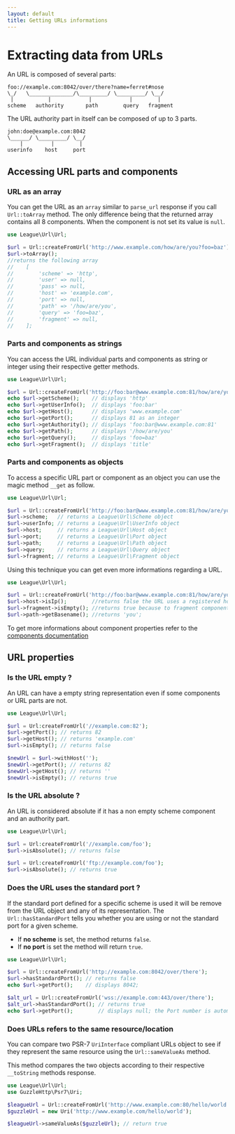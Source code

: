 ```yaml
---
layout: default
title: Getting URLs informations
---
```


# Extracting data from URLs

An URL is composed of several parts:

~~~
foo://example.com:8042/over/there?name=ferret#nose
\_/   \______________/\_________/ \_________/ \__/
 |           |            |            |        |
scheme   authority       path        query   fragment
~~~

The URL authority part in itself can be composed of up to 3 parts.

~~~
john:doe@example.com:8042
\______/ \_________/ \__/
    |         |        |
userinfo    host     port
~~~

## Accessing URL parts and components

### URL as an array

You can get the URL as an `array` similar to `parse_url` response if you call `Url::toArray` method. The only difference being that the returned array contains all 8 components. When the component is not set its value is `null`.

~~~php
use League\Url\Url;

$url = Url::createFromUrl('http://www.example.com/how/are/you?foo=baz');
$url->toArray();
//returns the following array
//    [
//        'scheme' => 'http',
//        'user' => null,
//        'pass' => null,
//        'host' => 'example.com',
//        'port' => null,
//        'path' => '/how/are/you',
//        'query' => 'foo=baz',
//        'fragment' => null,
//    ];
~~~

### Parts and components as strings

You can access the URL individual parts and components as string or integer using their respective getter methods.

~~~php
use League\Url\Url;

$url = Url::createFromUrl('http://foo:bar@www.example.com:81/how/are/you?foo=baz#title');
echo $url->getScheme();    // displays 'http'
echo $url->getUserInfo();  // displays 'foo:bar'
echo $url->getHost();      // displays 'www.example.com'
echo $url->getPort();      // displays 81 as an integer
echo $url->getAuthority(); // displays 'foo:bar@www.example.com:81'
echo $url->getPath();      // displays '/how/are/you'
echo $url->getQuery();     // displays 'foo=baz'
echo $url->getFragment();  // displays 'title'
~~~

### Parts and components as objects

To access a specific URL part or component as an object you can use the magic method `__get` as follow.

~~~php
use League\Url\Url;

$url = Url::createFromUrl('http://foo:bar@www.example.com:81/how/are/you?foo=baz#title');
$url->scheme;   // returns a League\Url\Scheme object
$url->userInfo; // returns a League\Url\UserInfo object
$url->host;     // returns a League\Url\Host object
$url->port;     // returns a League\Url\Port object
$url->path;     // returns a League\Url\Path object
$url->query;    // returns a League\Url\Query object
$url->fragment; // returns a League\Url\Fragment object
~~~

Using this technique you can get even more informations regarding a URL.

~~~php
use League\Url\Url;

$url = Url::createFromUrl('http://foo:bar@www.example.com:81/how/are/you?foo=baz');
$url->host->isIp();        //returns false the URL uses a registered hostname
$url->fragment->isEmpty(); //returns true because to fragment component is empty
$url->path->getBasename(); //returns 'you';
~~~

To get more informations about component properties refer to the [components documentation](/4.0/components/overview/)

## URL properties

### Is the URL empty ?

An URL can have a empty string representation even if some components or URL parts are not.

~~~php
use League\Url\Url;

$url = Url:createFromUrl('//example.com:82');
$url->getPort(); // returns 82
$url->getHost(); // returns 'example.com'
$url->isEmpty(); // returns false

$newUrl = $url->withHost('');
$newUrl->getPort(); // returns 82
$newUrl->getHost(); // returns ''
$newUrl->isEmpty(); // returns true
~~~

### Is the URL absolute ?

An URL is considered absolute if it has a non empty scheme component and an authority part.

~~~php
use League\Url\Url;

$url = Url:createFromUrl('//example.com/foo');
$url->isAbsolute(); // returns false

$url = Url:createFromUrl('ftp://example.com/foo');
$url->isAbsolute(); // returns true
~~~

### Does the URL uses the standard port ?

If the standard port defined for a specific scheme is used it will be remove from the URL object and any of its representation. The `Url::hasStandardPort` tells you whether you are using or not the standard port for a given scheme.

- If **no scheme** is set, the method returns `false`.
- If **no port** is set the method will return `true`.

~~~php
use League\Url\Url;

$url = Url::createFromUrl('http://example.com:8042/over/there');
$url->hasStandardPort(); // returns false
echo $url->getPort();    // displays 8042;

$alt_url = Url::createFromUrl('wss://example.com:443/over/there');
$alt_url->hasStandardPort(); // returns true
echo $url->getPort();        // displays null; the Port number is automatically dropped
~~~

### Does URLs refers to the same resource/location

You can compare two PSR-7 `UriInterface` compliant URLs object to see if they represent the same resource using the `Url::sameValueAs` method.

This method compares the two objects according to their respective `__toString` methods response.

~~~php
use League\Url\Url;
use GuzzleHttp\Psr7\Uri;

$leagueUrl = Url::createFromUrl('http://www.example.com:80/hello/world');
$guzzleUrl = new Uri('http://www.example.com/hello/world');

$leagueUrl->sameValueAs($guzzleUrl); // return true
~~~
